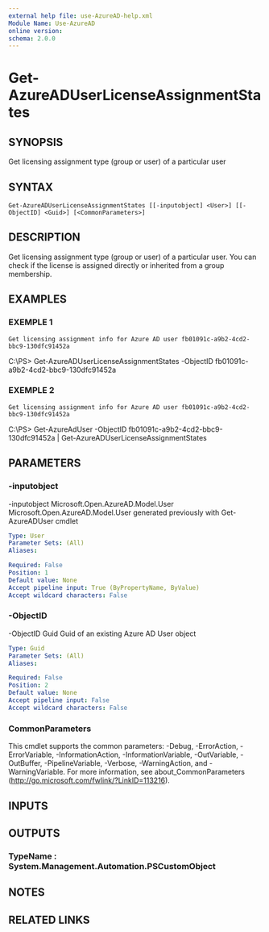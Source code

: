 ```yaml
---
external help file: use-AzureAD-help.xml
Module Name: Use-AzureAD
online version:
schema: 2.0.0
---
```


# Get-AzureADUserLicenseAssignmentStates

## SYNOPSIS
Get licensing assignment type (group or user) of a particular user

## SYNTAX

```
Get-AzureADUserLicenseAssignmentStates [[-inputobject] <User>] [[-ObjectID] <Guid>] [<CommonParameters>]
```

## DESCRIPTION
Get licensing assignment type (group or user) of a particular user.
You can check if the license is assigned directly or inherited from a group membership.

## EXAMPLES

### EXEMPLE 1
```
Get licensing assignment info for Azure AD user fb01091c-a9b2-4cd2-bbc9-130dfc91452a
```

C:\PS\> Get-AzureADUserLicenseAssignmentStates -ObjectID fb01091c-a9b2-4cd2-bbc9-130dfc91452a

### EXEMPLE 2
```
Get licensing assignment info for Azure AD user fb01091c-a9b2-4cd2-bbc9-130dfc91452a
```

C:\PS\> Get-AzureAdUser -ObjectID fb01091c-a9b2-4cd2-bbc9-130dfc91452a | Get-AzureADUserLicenseAssignmentStates

## PARAMETERS

### -inputobject
-inputobject Microsoft.Open.AzureAD.Model.User
Microsoft.Open.AzureAD.Model.User generated previously with Get-AzureADUser cmdlet

```yaml
Type: User
Parameter Sets: (All)
Aliases:

Required: False
Position: 1
Default value: None
Accept pipeline input: True (ByPropertyName, ByValue)
Accept wildcard characters: False
```

### -ObjectID
-ObjectID Guid
Guid of an existing Azure AD User object

```yaml
Type: Guid
Parameter Sets: (All)
Aliases:

Required: False
Position: 2
Default value: None
Accept pipeline input: False
Accept wildcard characters: False
```

### CommonParameters
This cmdlet supports the common parameters: -Debug, -ErrorAction, -ErrorVariable, -InformationAction, -InformationVariable, -OutVariable, -OutBuffer, -PipelineVariable, -Verbose, -WarningAction, and -WarningVariable.
For more information, see about_CommonParameters (http://go.microsoft.com/fwlink/?LinkID=113216).

## INPUTS

## OUTPUTS

### TypeName : System.Management.Automation.PSCustomObject
## NOTES

## RELATED LINKS
